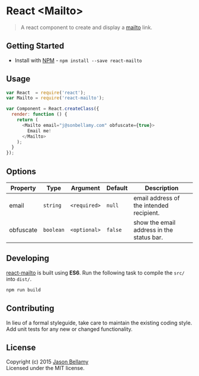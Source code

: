 # React &lt;Mailto&gt;

> A react component to create and display a [mailto](https://developer.mozilla.org/en-US/docs/Web/Guide/HTML/Email_links) link.


## Getting Started

- Install with [NPM](https://www.npmjs.org/) - `npm install --save react-mailto`


## Usage

```javascript
var React  = require('react');
var Mailto = require('react-mailto');

var Component = React.createClass({
  render: function () {
    return (
      <Mailto email="j@sonbellamy.com" obfuscate={true}>
        Email me!
      </Mailto>
    );
  }
});
```


## Options


Property  | Type      | Argument     | Default   | Description
----------|-----------|--------------|-----------|------------
email     | `string`  | `<required>` | `null`    | email address of the intended recipient.
obfuscate | `boolean` | `<optional>` | `false`   | show the email address in the status bar.


## Developing

[react-mailto](https://github.com/jasonbellamy/react-mailto) is built using **ES6**. Run the following task to compile the `src/` into `dist/`.

```bash
npm run build
```


## Contributing
In lieu of a formal styleguide, take care to maintain the existing coding style. Add unit tests for any new or changed functionality.


## License
Copyright (c) 2015 [Jason Bellamy ](http://jasonbellamy.com)  
Licensed under the MIT license.
